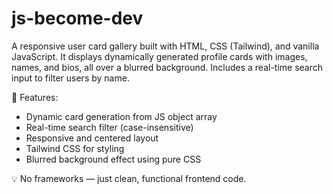 # js-become-dev
A responsive user card gallery built with HTML, CSS (Tailwind), and vanilla JavaScript. It displays dynamically generated profile cards with images, names, and bios, all over a blurred background. Includes a real-time search input to filter users by name.

🔹 Features:
- Dynamic card generation from JS object array
- Real-time search filter (case-insensitive)
- Responsive and centered layout
- Tailwind CSS for styling
- Blurred background effect using pure CSS

💡 No frameworks — just clean, functional frontend code.
